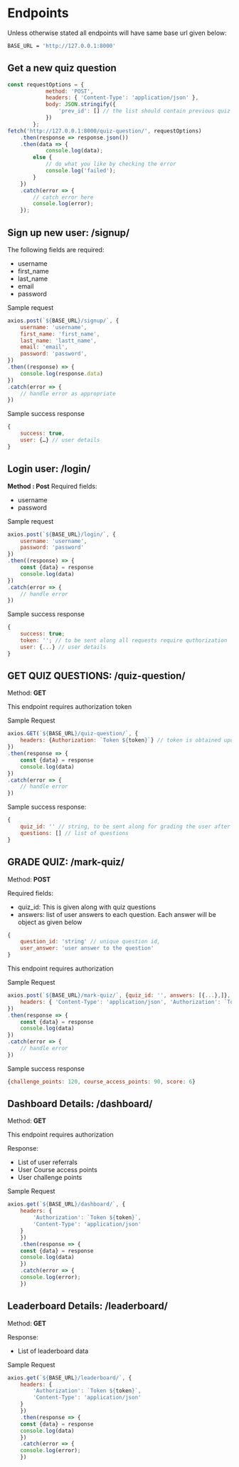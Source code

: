 # Endpoints

Unless otherwise stated all endpoints will have same base url given below:

```sh
BASE_URL = 'http://127.0.0.1:8000'
```

## Get a new quiz question

``` js
const requestOptions = {
            method: 'POST',
            headers: { 'Content-Type': 'application/json' },
            body: JSON.stringify({
                'prev_id': [] // the list should contain previous quiz id that the user has answered
            })
        };
fetch('http://127.0.0.1:8000/quiz-question/', requestOptions)
    .then(response => response.json())
    .then(data => {
            console.log(data);
        else {
            // do what you like by checking the error
            console.log('failed');
        }
    })
    .catch(error => {
        // catch error here
        console.log(error);
    });
```

## Sign up new user: /signup/

The following fields are required:

- username
- first_name
- last_name
- email
- password

Sample request

``` js
axios.post(`${BASE_URL}/signup/`, {
    username: 'username',
    first_name: 'first_name',
    last_name: 'lastt_name',
    email: 'email',
    password: 'password',
})
.then((response) => {
    console.log(response.data)
})
.catch(error => {
    // handle error as appropriate
})
```

Sample success response

```js
{
    success: true,
    user: {…} // user details
}
```

## Login user: /login/

**Method : Post**
Required fields:

- username
- password

Sample request

```js
axios.post(`${BASE_URL}/login/`, {
    username: 'username',
    password: 'password'
})
.then((response) => {
    const {data} = response
    console.log(data)
})
.catch(error => {
    // handle error
})
```

Sample success response

```js
{
    success: true;
    token: ''; // to be sent along all requests require quthorization
    user: {...} // user details
}
```

## GET QUIZ QUESTIONS: /quiz-question/

Method: **GET**

This endpoint requires authorization token

Sample Request

```js
axios.GET(`${BASE_URL}/quiz-question/`, {
    headers: {Authorization: `Token ${token}`} // token is obtained upon logging in
})
.then(response => {
    const {data} = response
    console.log(data)
})
.catch(error => {
    // handle error
})
```

Sample success response:

```js
{
    quiz_id: '' // string, to be sent along for grading the user after completing the quiz
    questions: [] // list of questions 
}
```

## GRADE QUIZ: /mark-quiz/

Method: **POST**

Required fields:

- quiz_id: This is given along with quiz questions
- answers: list of user answers to each question. Each answer will be object as given below

```js
{
    question_id: 'string' // unique question id,
    user_answer: 'user answer to the question'
}
```

This endpoint requires authorization

Sample Request

```js
axios.post(`${BASE_URL}/mark-quiz/`, {quiz_id: '', answers: [{...},]}, {
    headers: { 'Content-Type': 'application/json', 'Authorization': `Token ${token}` }
})
.then(response => {
    const {data} = response
    console.log(data)
})
.catch(error => {
    // handle error
})
```

Sample success response

```js
{challenge_points: 120, course_access_points: 90, score: 6}
```

## Dashboard Details: /dashboard/

Method: **GET**

This endpoint requires authorization

Response:

- List of user referrals
- User Course access points
- User challenge points

Sample Request

```js
axios.get(`${BASE_URL}/dashboard/`, {
    headers: {
        'Authorization': `Token ${token}`,
        'Content-Type': 'application/json'
    }
    })
    .then(response => {
    const {data} = response
    console.log(data)
    })
    .catch(error => {
    console.log(error);
    })
```

## Leaderboard Details: /leaderboard/

Method: **GET**

Response:

- List of leaderboard data

Sample Request

```js
axios.get(`${BASE_URL}/leaderboard/`, {
    headers: {
        'Authorization': `Token ${token}`,
        'Content-Type': 'application/json'
    }
    })
    .then(response => {
    const {data} = response
    console.log(data)
    })
    .catch(error => {
    console.log(error);
    })
```
